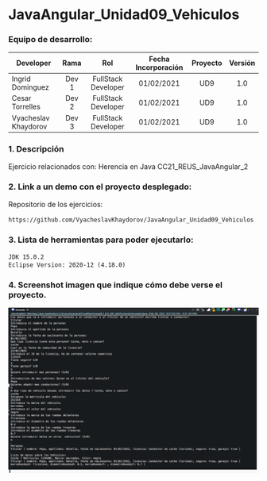 # JavaAngular_Unidad09_Vehiculos

### Equipo de desarrollo:

| Developer | Rama | Rol | Fecha Incorporación | Proyecto | Versión |
| --- | :---:  | :---:  | :---:  | :---: | :---:  |
| Ingrid Dominguez | Dev 1 | FullStack Developer | 01/02/2021 | UD9  | 1.0  |
| Cesar Torrelles | Dev 2 | FullStack Developer | 01/02/2021 | UD9  | 1.0  | 
| Vyacheslav Khaydorov | Dev 3 | FullStack Developer| 01/02/2021 | UD9  | 1.0  |

### 1. Descripción

Ejercicio  relacionados con:
Herencia en Java
CC21_REUS_JavaAngular_2

###  2. Link a un demo con el proyecto desplegado:

Repositorio de los ejercicios:
```
https://github.com/VyacheslavKhaydorov/JavaAngular_Unidad09_Vehiculos
```
###   3. Lista de herramientas para poder ejecutarlo:
```
JDK 15.0.2
Eclipse Version: 2020-12 (4.18.0)
```
###  4. Screenshot imagen que indique cómo debe verse el proyecto.
![banerGit](https://github.com/cesar-torrelles/UD9-M3/blob/main/M3.png)

